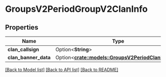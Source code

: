 # GroupsV2PeriodGroupV2ClanInfo

## Properties

Name | Type | Description | Notes
------------ | ------------- | ------------- | -------------
**clan_callsign** | Option<**String**> |  | [optional]
**clan_banner_data** | Option<[**crate::models::GroupsV2PeriodClanBanner**](GroupsV2.ClanBanner.md)> |  | [optional]

[[Back to Model list]](../README.md#documentation-for-models) [[Back to API list]](../README.md#documentation-for-api-endpoints) [[Back to README]](../README.md)


